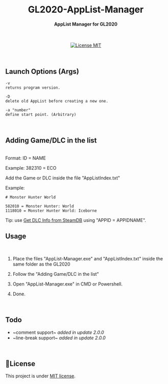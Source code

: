 <h1 align="center">
  <br>
  GL2020-AppList-Manager
  <br>
</h1>

<h4 align="center">AppList Manager for GL2020</h4>
</br>
<p align="center">
  <a href="https://opensource.org/licenses/MIT">
    <img src="https://img.shields.io/badge/License-MIT-blue.svg" alt="License MIT">
  </a>
</p>
</br>

## Launch Options (Args)
```
-v
returns program version.
```

```
-D
delete old AppList before creating a new one.
```

```
-a "number"
define start point. (Arbitrary)
```

</br>

## Adding Game/DLC in the list
</br>
Format: ID = NAME

Example: 382310 = ECO

Add the Game or DLC inside the file "AppListIndex.txt" 

Example:

```
# Monster Hunter World

582010 = Monster Hunter: World
1118010 = Monster Hunter World: Iceborne
``` 

Tip: use [Get DLC Info from SteamDB](https://github.com/Sak32009/GetDLCInfoFromSteamDB) using "APPID = APPIDNAME".

## Usage
</br>

1. Place the files "AppList-Manager.exe" and "AppListIndex.txt" inside the same folder as the GL2020

2. Follow the "Adding Game/DLC in the list"

3. Open "AppList-Manager.exe" in CMD or Powershell.

4. Done.

</br>

## Todo

- ~comment support~ *added in update 2.0.0*
- ~line-break support~ *added in update 2.0.0*

</br>

## 📝License
This project is under [MIT license](LICENSE).
